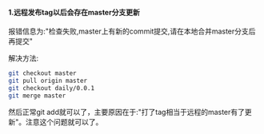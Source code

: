 #### 1.远程发布tag以后会存在master分支更新
报错信息为:"检查失败,master上有新的commit提交,请在本地合并master分支后再提交"

解决方法:
```bash
git checkout master
git pull origin master
git checkout daily/0.0.1
git merge master
```
然后正常git add就可以了，主要原因在于:"打了tag相当于远程的master有了更新"。注意这个问题就可以了。
